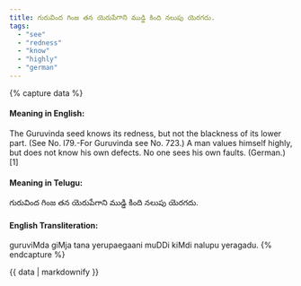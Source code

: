 ```yaml
---
title: గురువింద గింజ తన యెరుపేగాని ముడ్డి కింది నలుపు యెరగదు.
tags:
  - "see"
  - "redness"
  - "know"
  - "highly"
  - "german"
---
```


{% capture data %}
#### Meaning in English:
The Guruvinda seed knows its redness, but not the blackness of its lower part.
(See No. l79.-For Guruvinda see No. 723.)
A man values himself highly, but does not know his own defects.
No one sees his own faults. (German.)[1]

#### Meaning in Telugu:
గురువింద గింజ తన యెరుపేగాని ముడ్డి కింది నలుపు యెరగదు.

#### English Transliteration:
guruviMda giMja tana yerupaegaani muDDi kiMdi nalupu yeragadu.
{% endcapture %}

{{ data | markdownify }}

